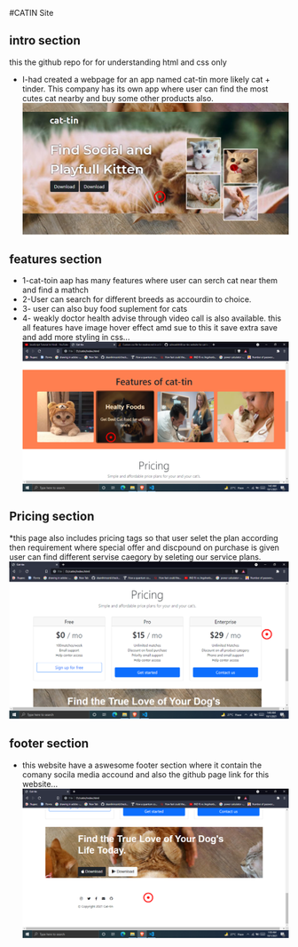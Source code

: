 #CATIN Site
 ## intro section
 this the github repo for for understanding html and css only 
 * I-had created a webpage for an app named cat-tin more likely cat + tinder. This company has its own app where user can find the most cutes cat nearby and buy some other products also.
 ![alt text](./images/readme1.png)
 ## features section
 * 1-cat-toin aap has many features where user can serch cat near them and find a mathch 
 * 2-User can search for different breeds as accourdin to choice.
 * 3- user can also buy food suplement for cats
 * 4- weakly doctor health advise through video call is also available. this all features have image hover effect amd sue to this it save extra save and add more styling in css...
 ![alt text](./images/readme2.png)
 ## Pricing section
 *this page also includes pricing tags so that user selet the plan according then requirement where special offer and discpound on purchase is given  user can find different servise caegory by seleting our service plans.
 ![alt text](./images/readmd3.png)
 ## footer section
 * this website have a aswesome footer section where it contain the comany socila media accound and also the github page link for this website...
 ![alt text](./images/readme3.png)



